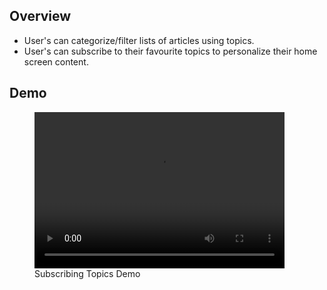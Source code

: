 ## Overview

- User's can categorize/filter lists of articles using topics.
- User's can subscribe to their favourite topics to personalize their home screen content.

## Demo

<figure>
    <video width="400" height="250" controls loop>
    <source src="demo.mkv" type="video/mp4">
       Something went wrong
    </video>
    <figcaption>Subscribing Topics Demo</figcaption>
</figure>